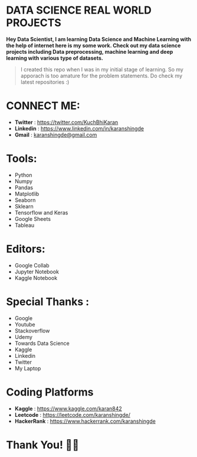 # DATA SCIENCE REAL WORLD PROJECTS

**Hey Data Scientist, I am learning Data Science and Machine Learning with the help of internet here is my some work. Check out my data science projects including Data preprocessing, machine learning and deep learning with various type of datasets.**

> I created this repo when I was in my initial stage of learning. So my apporach is too amature for the problem statements. Do check my latest repositories :)

# CONNECT ME:
- **Twitter** : https://twitter.com/KuchBhiKaran
- **Linkedin** : https://www.linkedin.com/in/karanshingde
- **Gmail** : karanshingde@gmail.com

# Tools:
- Python
- Numpy
- Pandas
- Matplotlib
- Seaborn
- Sklearn
- Tensorflow and Keras
- Google Sheets
- Tableau

# Editors:
- Google Collab
- Jupyter Notebook
- Kaggle Notebook

# Special Thanks :
- Google
- Youtube
- Stackoverflow
- Udemy
- Towards Data Science
- Kaggle
- Linkedin
- Twitter
- My Laptop


# Coding Platforms
- **Kaggle** : https://www.kaggle.com/karan842
- **Leetcode** : https://leetcode.com/karanshingde/
- **HackerRank** : https://www.hackerrank.com/karanshingde

# Thank You! 🚀👻
